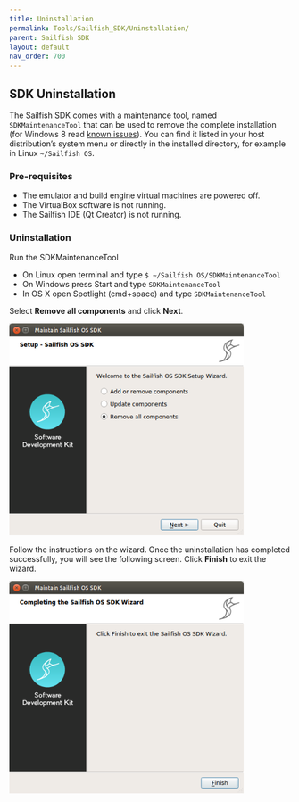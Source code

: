 ```yaml
---
title: Uninstallation
permalink: Tools/Sailfish_SDK/Uninstallation/
parent: Sailfish SDK
layout: default
nav_order: 700
---
```


## SDK Uninstallation

The Sailfish SDK comes with a maintenance tool, named
`SDKMaintenanceTool` that can be used to remove the complete
installation (for Windows 8 read [known
issues](/Tools/Sailfish_SDK/Known_Issues)). You can find it listed
in your host distribution’s system menu or directly in the installed
directory, for example in Linux `~/Sailfish OS`.

### Pre-requisites

  - The emulator and build engine virtual machines are powered off.
  - The VirtualBox software is not running.
  - The Sailfish IDE (Qt Creator) is not running.

### Uninstallation

Run the SDKMaintenanceTool

  - On Linux open terminal and type `$ ~/Sailfish OS/SDKMaintenanceTool`
  - On Windows press Start and type `SDKMaintenanceTool`
  - In OS X open Spotlight (cmd+space) and type `SDKMaintenanceTool`

Select **Remove all components** and click **Next**.

<a href="Uninstall_01.png" style="width:30em;display:block">
    <img src="Uninstall_01.png"
         alt="Uninstall_01.png"
         class="md_thumbnail" style="max-width:100%"/>
</a>

Follow the instructions on the wizard. Once the uninstallation has
completed successfully, you will see the following screen. Click
**Finish** to exit the wizard.

<a href="Uninstall_02.png" style="width:30em;display:block">
    <img src="Uninstall_02.png"
         alt="Uninstall_02.png"
         class="md_thumbnail" style="max-width:100%"/>
</a>
